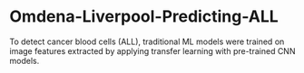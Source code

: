 # Omdena-Liverpool-Predicting-ALL
To detect cancer blood cells (ALL), traditional ML models were trained on image features extracted by applying transfer learning with pre-trained CNN models.
